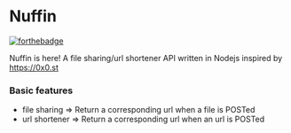 # Nuffin
[![forthebadge](http://forthebadge.com/images/badges/built-with-love.svg)](http://forthebadge.com)

Nuffin is here! A file sharing/url shortener API written in Nodejs 
inspired by https://0x0.st

### Basic features
* file sharing => Return a corresponding url when a file is POSTed
* url shortener => Return a corresponding url when an url is POSTed
